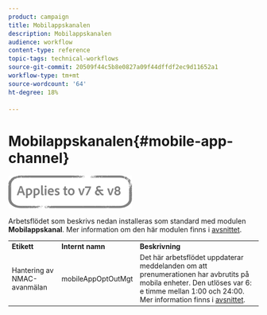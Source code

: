 ```yaml
---
product: campaign
title: Mobilappskanalen
description: Mobilappskanalen
audience: workflow
content-type: reference
topic-tags: technical-workflows
source-git-commit: 20509f44c5b8e0827a09f44dffdf2ec9d11652a1
workflow-type: tm+mt
source-wordcount: '64'
ht-degree: 18%

---
```



# Mobilappskanalen{#mobile-app-channel}

![](../../assets/common.svg)

Arbetsflödet som beskrivs nedan installeras som standard med modulen **Mobilappskanal**. Mer information om den här modulen finns i [avsnittet](../../delivery/using/about-mobile-app-channel.md).

<table> 
 <tbody> 
  <tr> 
   <td> <strong>Etikett</strong><br /> </td> 
   <td> <strong>Internt namn</strong><br /> </td> 
   <td> <strong>Beskrivning</strong><br /> </td> 
  </tr> 
  <tr> 
   <td> <span class="uicontrol">Hantering av NMAC-avanmälan</span> <br /> </td> 
   <td> <span class="uicontrol">mobileAppOptOutMgt</span> <br /> </td> 
   <td> Det här arbetsflödet uppdaterar meddelanden om att prenumerationen har avbrutits på mobila enheter. Den utlöses var 6: e timme mellan 1:00 och 24:00. Mer information finns i <a href="../../delivery/using/understanding-quarantine-management.md#push-notification-quarantines">avsnittet</a>.<br /> </td> 
  </tr> 
 </tbody> 
</table>

